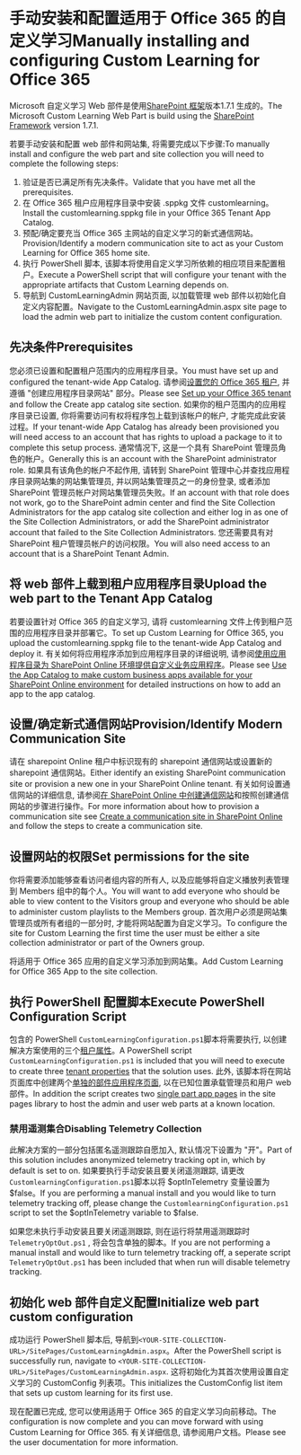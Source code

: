 # <a name="manually-installing-and-configuring-custom-learning-for-office-365"></a><span data-ttu-id="b0074-101">手动安装和配置适用于 Office 365 的自定义学习</span><span class="sxs-lookup"><span data-stu-id="b0074-101">Manually installing and configuring Custom Learning for Office 365</span></span>

<span data-ttu-id="b0074-102">Microsoft 自定义学习 Web 部件是使用[SharePoint 框架](https://docs.microsoft.com/en-us/sharepoint/dev/spfx/sharepoint-framework-overview)版本1.7.1 生成的。</span><span class="sxs-lookup"><span data-stu-id="b0074-102">The Microsoft Custom Learning Web Part is build using the [SharePoint Framework](https://docs.microsoft.com/en-us/sharepoint/dev/spfx/sharepoint-framework-overview) version 1.7.1.</span></span>

<span data-ttu-id="b0074-103">若要手动安装和配置 web 部件和网站集, 将需要完成以下步骤:</span><span class="sxs-lookup"><span data-stu-id="b0074-103">To manually install and configure the web part and site collection you will need to complete the following steps:</span></span>

1. <span data-ttu-id="b0074-104">验证是否已满足所有先决条件。</span><span class="sxs-lookup"><span data-stu-id="b0074-104">Validate that you have met all the prerequisites.</span></span>
1. <span data-ttu-id="b0074-105">在 Office 365 租户应用程序目录中安装 .sppkg 文件 customlearning。</span><span class="sxs-lookup"><span data-stu-id="b0074-105">Install the customlearning.sppkg file in your Office 365 Tenant App Catalog.</span></span>
1. <span data-ttu-id="b0074-106">预配/确定要充当 Office 365 主网站的自定义学习的新式通信网站。</span><span class="sxs-lookup"><span data-stu-id="b0074-106">Provision/Identify a modern communication site to act as your Custom Learning for Office 365 home site.</span></span>
1. <span data-ttu-id="b0074-107">执行 PowerShell 脚本, 该脚本将使用自定义学习所依赖的相应项目来配置租户。</span><span class="sxs-lookup"><span data-stu-id="b0074-107">Execute a PowerShell script that will configure your tenant with the appropriate artifacts that Custom Learning depends on.</span></span>
1. <span data-ttu-id="b0074-108">导航到 CustomLearningAdmin 网站页面, 以加载管理 web 部件以初始化自定义内容配置。</span><span class="sxs-lookup"><span data-stu-id="b0074-108">Navigate to the CustomLearningAdmin.aspx site page to load the admin web part to initialize the custom content configuration.</span></span>

## <a name="prerequisites"></a><span data-ttu-id="b0074-109">先决条件</span><span class="sxs-lookup"><span data-stu-id="b0074-109">Prerequisites</span></span>

<span data-ttu-id="b0074-110">您必须已设置和配置租户范围内的应用程序目录。</span><span class="sxs-lookup"><span data-stu-id="b0074-110">You must have set up and configured the tenant-wide App Catalog.</span></span> <span data-ttu-id="b0074-111">请参阅[设置您的 Office 365 租户](https://docs.microsoft.com/en-us/sharepoint/dev/spfx/set-up-your-developer-tenant#create-app-catalog-site), 并遵循 "创建应用程序目录网站" 部分。</span><span class="sxs-lookup"><span data-stu-id="b0074-111">Please see [Set up your Office 365 tenant](https://docs.microsoft.com/en-us/sharepoint/dev/spfx/set-up-your-developer-tenant#create-app-catalog-site) and follow the Create app catalog site section.</span></span> <span data-ttu-id="b0074-112">如果你的租户范围内的应用程序目录已设置, 你将需要访问有权将程序包上载到该帐户的帐户, 才能完成此安装过程。</span><span class="sxs-lookup"><span data-stu-id="b0074-112">If your tenant-wide App Catalog has already been provisioned you will need access to an account that has rights to upload a package to it to complete this setup process.</span></span> <span data-ttu-id="b0074-113">通常情况下, 这是一个具有 SharePoint 管理员角色的帐户。</span><span class="sxs-lookup"><span data-stu-id="b0074-113">Generally this is an account with the SharePoint administrator role.</span></span> <span data-ttu-id="b0074-114">如果具有该角色的帐户不起作用, 请转到 SharePoint 管理中心并查找应用程序目录网站集的网站集管理员, 并以网站集管理员之一的身份登录, 或者添加 SharePoint 管理员帐户对网站集管理员失败。</span><span class="sxs-lookup"><span data-stu-id="b0074-114">If an account with that role does not work, go to the SharePoint admin center and find the Site Collection Administrators for the app catalog site collection and either log in as one of the Site Collection Administrators, or add the SharePoint administrator account that failed to the Site Collection Administrators.</span></span> <span data-ttu-id="b0074-115">您还需要具有对 SharePoint 租户管理员帐户的访问权限。</span><span class="sxs-lookup"><span data-stu-id="b0074-115">You will also need access to an account that is a SharePoint Tenant Admin.</span></span>

## <a name="upload-the-web-part-to-the-tenant-app-catalog"></a><span data-ttu-id="b0074-116">将 web 部件上载到租户应用程序目录</span><span class="sxs-lookup"><span data-stu-id="b0074-116">Upload the web part to the Tenant App Catalog</span></span>

<span data-ttu-id="b0074-117">若要设置针对 Office 365 的自定义学习, 请将 customlearning 文件上传到租户范围的应用程序目录并部署它。</span><span class="sxs-lookup"><span data-stu-id="b0074-117">To set up Custom Learning for Office 365, you upload the customlearning.sppkg file to the tenant-wide App Catalog and deploy it.</span></span> <span data-ttu-id="b0074-118">有关如何将应用程序添加到应用程序目录的详细说明, 请参阅[使用应用程序目录为 SharePoint Online 环境提供自定义业务应用程序](https://docs.microsoft.com/en-us/sharepoint/use-app-catalog)。</span><span class="sxs-lookup"><span data-stu-id="b0074-118">Please see [Use the App Catalog to make custom business apps available for your SharePoint Online environment](https://docs.microsoft.com/en-us/sharepoint/use-app-catalog) for detailed instructions on how to add an app to the app catalog.</span></span>

## <a name="provisionidentify-modern-communication-site"></a><span data-ttu-id="b0074-119">设置/确定新式通信网站</span><span class="sxs-lookup"><span data-stu-id="b0074-119">Provision/Identify Modern Communication Site</span></span>

<span data-ttu-id="b0074-120">请在 sharepoint Online 租户中标识现有的 sharepoint 通信网站或设置新的 sharepoint 通信网站。</span><span class="sxs-lookup"><span data-stu-id="b0074-120">Either identify an existing SharePoint communication site or provision a new one in your SharePoint Online tenant.</span></span> <span data-ttu-id="b0074-121">有关如何设置通信网站的详细信息, 请参阅[在 SharePoint Online 中创建通信网站](https://support.office.com/en-us/article/create-a-communication-site-in-sharepoint-online-7fb44b20-a72f-4d2c-9173-fc8f59ba50eb)和按照创建通信网站的步骤进行操作。</span><span class="sxs-lookup"><span data-stu-id="b0074-121">For more information about how to provision a communication site see [Create a communication site in SharePoint Online](https://support.office.com/en-us/article/create-a-communication-site-in-sharepoint-online-7fb44b20-a72f-4d2c-9173-fc8f59ba50eb) and follow the steps to create a communication site.</span></span>

## <a name="set-permissions-for-the-site"></a><span data-ttu-id="b0074-122">设置网站的权限</span><span class="sxs-lookup"><span data-stu-id="b0074-122">Set permissions for the site</span></span>

<span data-ttu-id="b0074-123">你将需要添加能够查看访问者组内容的所有人, 以及应能够将自定义播放列表管理到 Members 组中的每个人。</span><span class="sxs-lookup"><span data-stu-id="b0074-123">You will want to add everyone who should be able to view content to the Visitors group and everyone who should be able to administer custom playlists to the Members group.</span></span> <span data-ttu-id="b0074-124">首次用户必须是网站集管理员或所有者组的一部分时, 才能将网站配置为自定义学习。</span><span class="sxs-lookup"><span data-stu-id="b0074-124">To configure the site for Custom Learning the first time the user must be either a site collection administrator or part of the Owners group.</span></span>

<span data-ttu-id="b0074-125">将适用于 Office 365 应用的自定义学习添加到网站集。</span><span class="sxs-lookup"><span data-stu-id="b0074-125">Add Custom Learning for Office 365 App to the site collection.</span></span>

## <a name="execute-powershell-configuration-script"></a><span data-ttu-id="b0074-126">执行 PowerShell 配置脚本</span><span class="sxs-lookup"><span data-stu-id="b0074-126">Execute PowerShell Configuration Script</span></span>

<span data-ttu-id="b0074-127">包含的 PowerShell `CustomLearningConfiguration.ps1`脚本将需要执行, 以创建解决方案使用的三个[租户属性](https://docs.microsoft.com/en-us/sharepoint/dev/spfx/tenant-properties)。</span><span class="sxs-lookup"><span data-stu-id="b0074-127">A PowerShell script `CustomLearningConfiguration.ps1` is included that you will need to execute to create three [tenant properties](https://docs.microsoft.com/en-us/sharepoint/dev/spfx/tenant-properties) that the solution uses.</span></span> <span data-ttu-id="b0074-128">此外, 该脚本将在网站页面库中创建两个[单独的部件应用程序页面](https://docs.microsoft.com/en-us/sharepoint/dev/spfx/web-parts/single-part-app-pages), 以在已知位置承载管理员和用户 web 部件。</span><span class="sxs-lookup"><span data-stu-id="b0074-128">In addition the script creates two [single part app pages](https://docs.microsoft.com/en-us/sharepoint/dev/spfx/web-parts/single-part-app-pages) in the site pages library to host the admin and user web parts at a known location.</span></span>

### <a name="disabling-telemetry-collection"></a><span data-ttu-id="b0074-129">禁用遥测集合</span><span class="sxs-lookup"><span data-stu-id="b0074-129">Disabling Telemetry Collection</span></span>

<span data-ttu-id="b0074-130">此解决方案的一部分包括匿名遥测跟踪自愿加入, 默认情况下设置为 "开"。</span><span class="sxs-lookup"><span data-stu-id="b0074-130">Part of this solution includes anonymized telemetry tracking opt in, which by default is set to on.</span></span> <span data-ttu-id="b0074-131">如果要执行手动安装且要关闭遥测跟踪, 请更改`CustomlearningConfiguration.ps1`脚本以将 $optInTelemetry 变量设置为 $false。</span><span class="sxs-lookup"><span data-stu-id="b0074-131">If you are performing a manual install and you would like to turn telemetry tracking off, please change the `CustomlearningConfiguration.ps1` script to set the $optInTelemetry variable to $false.</span></span>

<span data-ttu-id="b0074-132">如果您未执行手动安装且要关闭遥测跟踪, 则在运行将禁用遥测跟踪时`TelemetryOptOut.ps1` , 将会包含单独的脚本。</span><span class="sxs-lookup"><span data-stu-id="b0074-132">If you are not performing a manual install and would like to turn telemetry tracking off, a seperate script `TelemetryOptOut.ps1` has been included that when run will disable telemetry tracking.</span></span>

## <a name="initialize-web-part-custom-configuration"></a><span data-ttu-id="b0074-133">初始化 web 部件自定义配置</span><span class="sxs-lookup"><span data-stu-id="b0074-133">Initialize web part custom configuration</span></span>

<span data-ttu-id="b0074-134">成功运行 PowerShell 脚本后, 导航到`<YOUR-SITE-COLLECTION-URL>/SitePages/CustomLearningAdmin.aspx`。</span><span class="sxs-lookup"><span data-stu-id="b0074-134">After the PowerShell script is successfully run, navigate to `<YOUR-SITE-COLLECTION-URL>/SitePages/CustomLearningAdmin.aspx`.</span></span> <span data-ttu-id="b0074-135">这将初始化为其首次使用设置自定义学习的 CustomConfig 列表项。</span><span class="sxs-lookup"><span data-stu-id="b0074-135">This initializes the CustomConfig list item that sets up custom learning for its first use.</span></span>

<span data-ttu-id="b0074-136">现在配置已完成, 您可以使用适用于 Office 365 的自定义学习向前移动。</span><span class="sxs-lookup"><span data-stu-id="b0074-136">The configuration is now complete and you can move forward with using Custom Learning for Office 365.</span></span> <span data-ttu-id="b0074-137">有关详细信息, 请参阅用户文档。</span><span class="sxs-lookup"><span data-stu-id="b0074-137">Please see the user documentation for more information.</span></span>
